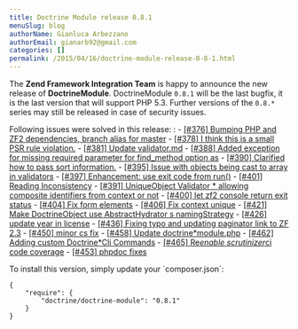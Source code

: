 ```yaml
---
title: Doctrine Module release 0.8.1
menuSlug: blog
authorName: Gianluca Arbezzano
authorEmail: gianarb92@gmail.com
categories: []
permalink: /2015/04/16/doctrine-module-release-0-8-1.html
---
```

The **Zend Framework Integration Team** is happy to announce the new
release of **DoctrineModule**. DoctrineModule `0.8.1` will be the last
bugfix, it is the last version that will support PHP 5.3. Further
versions of the `0.8.*` series may still be released in case of security
issues.

Following issues were solved in this release:
:   -   [[\#376] Bumping PHP and ZF2 dependencies, branch alias for
        master](https://github.com/doctrine/DoctrineModule/pull/376)
    -   [[\#378] I think this is a small PSR rule
        violation.](https://github.com/doctrine/DoctrineModule/pull/378)
    -   [[\#381] Update
        validator.md](https://github.com/doctrine/DoctrineModule/pull/381)
    -   [[\#388] Added exception for missing required parameter for
        find\_method option
        as](https://github.com/doctrine/DoctrineModule/pull/388)
    -   [[\#390] Clarified how to pass sort
        information.](https://github.com/doctrine/DoctrineModule/pull/390)
    -   [[\#395] Issue with objects being cast to array in
        validators](https://github.com/doctrine/DoctrineModule/pull/395)
    -   [[\#397] Enhancement: use exit code from
        run()](https://github.com/doctrine/DoctrineModule/pull/397)
    -   [[\#401] Reading
        Inconsistency](https://github.com/doctrine/DoctrineModule/pull/401)
    -   [[\#391] UniqueObject Validator \* allowing composite
        identifiers from context or
        not](https://github.com/doctrine/DoctrineModule/pull/391)
    -   [[\#400] let zf2 console return exit
        status](https://github.com/doctrine/DoctrineModule/pull/400)
    -   [[\#404] Fix form
        elements](https://github.com/doctrine/DoctrineModule/pull/404)
    -   [[\#406] Fix context
        unique](https://github.com/doctrine/DoctrineModule/pull/406)
    -   [[\#421] Make DoctrineObject use AbstractHydrator s
        namingStrategy](https://github.com/doctrine/DoctrineModule/pull/421)
    -   [[\#426] update year in
        license](https://github.com/doctrine/DoctrineModule/pull/426)
    -   [[\#436] Fixing typo and updating paginator link to ZF
        2.3](https://github.com/doctrine/DoctrineModule/pull/436)
    -   [[\#450] minor cs
        fix](https://github.com/doctrine/DoctrineModule/pull/450)
    -   [[\#458] Update
        doctrine\*module.php](https://github.com/doctrine/DoctrineModule/pull/458)
    -   [[\#462] Adding custom Doctrine\*Cli
        Commands](https://github.com/doctrine/DoctrineModule/pull/462)
    -   [[\#465] Re*enable scrutinizer*ci code
        coverage](https://github.com/doctrine/DoctrineModule/pull/465)
    -   [[\#453] phpdoc
        fixes](https://github.com/doctrine/DoctrineModule/pull/453)

To install this version, simply update your \`composer.json\`:

~~~~ {.sourceCode .json}
{
    "require": {
        "doctrine/doctrine-module": "0.8.1"
    }
}
~~~~
